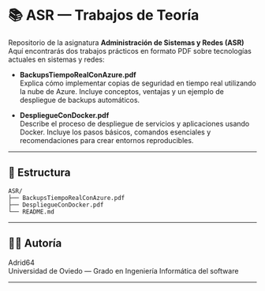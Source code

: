 # 📚 ASR — Trabajos de Teoría

Repositorio de la asignatura **Administración de Sistemas y Redes (ASR)**  
Aquí encontrarás dos trabajos prácticos en formato PDF sobre tecnologías actuales en sistemas y redes:

- **BackupsTiempoRealConAzure.pdf**  
  Explica cómo implementar copias de seguridad en tiempo real utilizando la nube de Azure. Incluye conceptos, ventajas y un ejemplo de despliegue de backups automáticos.

- **DespliegueConDocker.pdf**  
  Describe el proceso de despliegue de servicios y aplicaciones usando Docker. Incluye los pasos básicos, comandos esenciales y recomendaciones para crear entornos reproducibles.

---

## 📂 Estructura

```
ASR/
├── BackupsTiempoRealConAzure.pdf
├── DespliegueConDocker.pdf
└── README.md
```

---



## 👨‍🎓 Autoría

Adrid64  
Universidad de Oviedo — Grado en Ingeniería Informática del software

---
